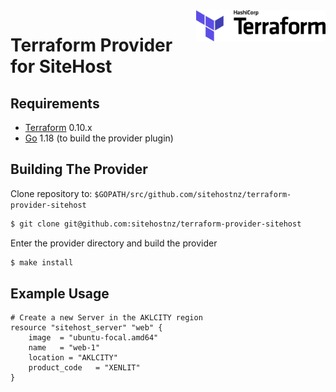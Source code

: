 <a href="https://terraform.io">
    <img src=".github/terraform_logo.svg" alt="Terraform logo" title="Terraform" align="right" height="50" />
</a>

# Terraform Provider for SiteHost

Requirements
------------

-	[Terraform](https://www.terraform.io/downloads.html) 0.10.x
-	[Go](https://golang.org/doc/install) 1.18 (to build the provider plugin)

Building The Provider
---------------------

Clone repository to: `$GOPATH/src/github.com/sitehostnz/terraform-provider-sitehost`

```sh
$ git clone git@github.com:sitehostnz/terraform-provider-sitehost
```

Enter the provider directory and build the provider

```sh
$ make install
```

Example Usage
----------------------

```
# Create a new Server in the AKLCITY region
resource "sitehost_server" "web" {
    image  = "ubuntu-focal.amd64"
    name   = "web-1"
    location = "AKLCITY"
    product_code   = "XENLIT"
}
```